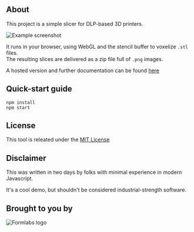 ## About
This project is a simple slicer for DLP-based 3D printers.

![Example screenshot](https://github.com/Formlabs/hackathon-slicer/blob/master/example.png)

It runs in your browser, using WebGL and the stencil buffer to voxelize `.stl` files.  
The resulting slices are delivered as a zip file full of `.png` images.

A hosted version and further documentation can be found
[here](http://mattkeeter.com/projects/dlp)

## Quick-start guide
```
npm install
npm start
```

## License
This tool is releated under the [MIT License](https://github.com/Formlabs/hackathon-slicer/blob/master/COPYING.md)

## Disclaimer
This was written in two days by folks with minimal experience in modern Javascript.

It's a cool demo, but shouldn't be considered industrial-strength software.

## Brought to you by
![Formlabs logo](https://github.com/Formlabs/hackathon-slicer/blob/master/logo.png)
